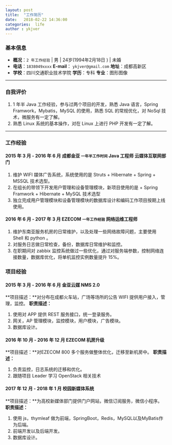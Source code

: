 ```yaml
---
layout: post
title:  "工作简历"
date:   2018-02-22 14:36:00
categories:  life
author : ykjver
---
```


### 基本信息
-  **概况**：`2 年工作经验` | 男 | 24岁(1994年2月18日 )  | 未婚 
-  **电话**：`1838049xxxx`  **E-mail**： `ykjver@gmail.com` **地址**：成都高新区
-  **学校**：四川交通职业技术学院  **学历**：专科 **专业**：图形图像
----
### 自我评价
1.  1 年半 Java 工作经验，参与过两个项目的开发，熟悉 Java 语言，Spring Framwork，Mybatis，MySQL 的使用，熟悉 SQL 的常规优化，对 NoSql 技术，微服务有一定了解。
2. 熟悉 Linux 系统的基本操作，对在 Linux 上进行 PHP 开发有一定了解。

----
### 工作经验
#### 2015 年 3 月 - 2016 年 6 月 成都金亚 `一年半工作时间` Java 工程师 云媒体互联网部门
1.  维护 WIFI 媒体广告系统，系统使用的是 Struts + Hibernate + Spring + MSSQL 技术选型。
2.  在组长的带领下开发用户管理和设备管理模块，新项目使用的是 + Spring Framwork + Hibernate + MySQL 技术选型
3.  独立完成用户管理模块和设备管理模块的数据库设计和编码工作项目按期上线使用。

#### 2016 年 6 月 - 2017 年 3 月 EZECOM `一年工作经验` 网络运维工程师
1.  维护东南亚服务机房的日常维护，以及处理一些网络故障问题，主要使用 Shell 和 python 。
2.  对服务日志做日常检查，备份，数据库日常维护和监控。
3.  在职期间对 zabbix 监控系统做过一些优化，通过对服务端参数，控制网络连接数量，数据库优化，将单机监控实例数量提升 15%。

### 项目经验

#### 2015 年 3 月 - 2016 年 6 月 金亚云媒 NMS 2.0
**项目描述：**对分布在成都火车站，广场等场所的公告 WIFI 提供用户接入，管理，监控。
**职责描述：**
 1. 使用对 APP 提供 REST 服务接口，统一登录服务。
3. 网关，AP 管理模块，监控模块，用户模块，广告模块。
4. 数据库设计。

#### 2016 年 10 月 - 2016 年 12 月 EZECOM 机房升级
**项目描述：**对EZECOM 800 多个服务做整体优化，迁移至新机房中。
**职责描述：**
1. 负责监控，日志系统的迁移和优化。
2. 跟随项目 Leader 学习 OpenStack 相关技术

#### 2017 年 12 月 - 2018 年 1 月 校园新媒体系统
**项目描述：**为高校新媒体部门提供门户网站，微信订阅服务，微信小程序。
**职责描述：**
1. 使用 js，thymleaf 做为前端，SpringBoot，Redis，MySQL以及MyBatis作为后端。
2. 前端开发以及后端开发。
3. 数据库设计。
